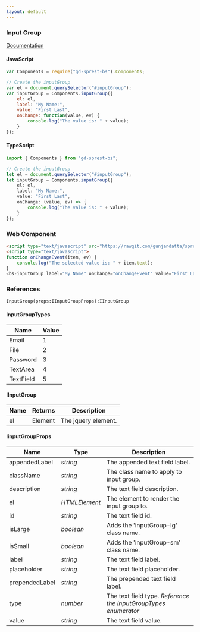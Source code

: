 ```yaml
---
layout: default
---
```


### Input Group
[Documentation](https://getbootstrap.com/docs/4.1/components/input-group)

<div id="inputGroupDemo"></div>

#### JavaScript
```js
var Components = require("gd-sprest-bs").Components;

// Create the inputGroup
var el = document.querySelector("#inputGroup");
var inputGroup = Components.inputGroup({
    el: el,
    label: "My Name:",
    value: "First Last",
    onChange: function(value, ev) {
        console.log("The value is: " + value);
    }
});
```

#### TypeScript

```ts
import { Components } from "gd-sprest-bs";

// Create the inputGroup
let el = document.querySelector("#inputGroup");
let inputGroup = Components.inputGroup({
    el: el,
    label: "My Name:",
    value: "First Last",
    onChange: (value, ev) => {
        console.log("The value is: " + value);
    }
});
```

### Web Component

```html
<script type="text/javascript" src="https://rawgit.com/gunjandatta/sprest-bs/master/wc/dist/gd-sprest-bs.js"></script>
<script type="text/javascript">
function onChangeEvent(item, ev) {
    console.log("The selected value is: " + item.text);
}
<bs-inputGroup label="My Name" onChange="onChangeEvent" value="First Last"></bs-inputGroup>
```

<bs-inputGroup label="My Name" value="First Last" onChange="onChangeEvent"></bs-inputGroup>

### References

```
InputGroup(props:IInputGroupProps):IInputGroup
```

#### InputGroupTypes

| Name | Value |
| --- | --- |
| Email | 1 |
| File | 2 |
| Password | 3 |
| TextArea | 4 |
| TextField | 5 |

#### IInputGroup

| Name | Returns | Description |
| --- | --- | --- |
| el | Element | The jquery element. |

#### IinputGroupProps

| Name | Type | Description |
| --- | --- | --- |
| appendedLabel | _string_ | The appended text field label. |
| className | _string_ | The class name to apply to input group. |
| description | _string_ | The text field description. |
| el | _HTMLElement_ | The element to render the input group to. |
| id | _string_ | The text field id. |
| isLarge | _boolean_ | Adds the 'inputGroup-lg' class name. |
| isSmall | _boolean_ | Adds the 'inputGroup-sm' class name. |
| label | _string_ | The text field label. |
| placeholder | _string_ | The text field placeholder. |
| prependedLabel | _string_ | The prepended text field label. |
| type | _number_ | The text field type. _Reference the InputGroupTypes enumerator_ |
| value | _string_ | The text field value. |

<script type="text/javascript">
    // Set the change event
    function onChangeEvent(value, ev) {
        console.log("The value is: " + value);
    }

    // Wait for the window to be loaded
    window.addEventListener("load", function() {
        // See if a inputGroup exists
        var inputGroup = document.querySelector("#inputGroupDemo");
        if(inputGroup) {
            // Render the inputGroup
            $REST.Components.InputGroup({
                el: inputGroup,
                label: "My Name:",
                onChange: onChangeEvent,
                value: "First Last"
            });
        }
    });
</script>